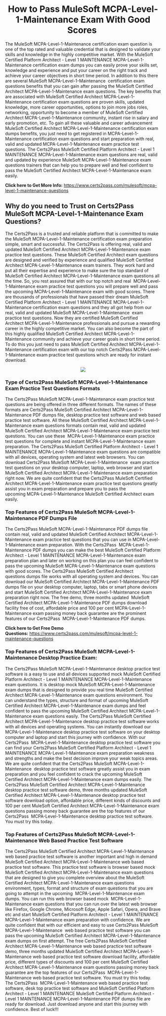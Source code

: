 <h1 style="text-align: center;"><strong>How to Pass MuleSoft MCPA-Level-1-Maintenance Exam With Good Scores </strong></h1>

<p>The MuleSoft MCPA-Level-1-Maintenance certification exam question is one of the top rated and valuable credential that is designed to validate your skills and knowledge in the highly competitive market. With the MuleSoft Certified Platform Architect - Level 1 MAINTENANCE MCPA-Level-1-Maintenance certification exam dumps you can easily prove your skills set, knowledge and experience and put your career on the right track and achieve your career objectives in short time period. In addition to this there are several MuleSoft MCPA-Level-1-Maintenance  certification exam questions benefits that you can gain after passing the MuleSoft Certified Architect MCPA-Level-1-Maintenance exam questions. The key benefits that are associated with MuleSoft Certified Architect MCPA-Level-1-Maintenance certification exam questions are proven skills, updated knowledge, more career opportunities, options to join more jobs roles, networking, opportunity to become a member of MuleSoft Certified Architect MCPA-Level-1-Maintenance community, instant rise in salary and early promotion, etc. To gain all these valuable and career advancement MuleSoft Certified Architect MCPA-Level-1-Maintenance certification exam dumps benefits, you just need to get registered in MCPA-Level-1-Maintenance certification exam questions and start preparation with real, valid and updated MCPA-Level-1-Maintenance exam practice test questions. The Certs2Pass MuleSoft Certified Platform Architect - Level 1 MAINTENANCE MCPA-Level-1-Maintenance exam questions are real, valid and updated by experience MuleSoft MCPA-Level-1-Maintenance exam questions trainers that can help you to prepare well and feel confident to pass the MuleSoft Certified Architect MCPA-Level-1-Maintenance exam easily.</p>

<p><strong>Click here to Get More Info:</strong> <a href="https://www.certs2pass.com/mulesoft/mcpa-level-1-maintenance-questions">https://www.certs2pass.com/mulesoft/mcpa-level-1-maintenance-questions</a></p>

<h2><strong>Why do you need to Trust on Certs2Pass MuleSoft MCPA-Level-1-Maintenance Exam Questions?</strong></h2>

<p>The Certs2Pass is a trusted and reliable platform that is committed to make the MuleSoft MCPA-Level-1-Maintenance certification exam preparation simple, smart and successful. The Certs2Pass is offering real, valid and updated MuleSoft Certified Architect MCPA-Level-1-Maintenance exam practice test questions. These MuleSoft Certified Architect exam questions are designed and verified by experience and qualified MuleSoft Certified Architect MCPA-Level-1-Maintenance exam trainers. They work hard and put all their expertise and experience to make sure the top standard of MuleSoft Certified Architect MCPA-Level-1-Maintenance exam questions all the time. So, you rest assured that with our top notch and real  MCPA-Level-1-Maintenance exam practice test questions you will prepare well and pass the upcoming MCPA-Level-1-Maintenance exam with good scores. There are thousands of professionals that have passed their dream MuleSoft Certified Platform Architect - Level 1 MAINTENANCE MCPA-Level-1-Maintenance certification exam questions and they all got help from our real, valid and updated MuleSoft MCPA-Level-1-Maintenance  exam practice test questions. Now they are certified MuleSoft Certified Architect MCPA-Level-1-Maintenance professionals and pursue a rewarding career in the highly competitive market. You can also become the part of this highly qualified MuleSoft Certified Architect MCPA-Level-1-Maintenance community and achieve your career goals in short time period. To do this you just need to pass MuleSoft Certified Architect MCPA-Level-1-Maintenance certification exam with our top notch Certs2Pass MCPA-Level-1-Maintenance exam practice test questions which are ready for instant download.</p>

<p style="text-align: center;"><img src="https://i.ibb.co/KqxymRr/161103-143.jpg" /></p>

<h3><strong>Type of Certs2Pass MuleSoft MCPA-Level-1-Maintenance Exam Practice Test Questions Formats</strong></h3>

<p>The Certs2Pass MuleSoft MCPA-Level-1-Maintenance exam practice test questions are being offered in three different formats. The names of these formats are Certs2Pass MuleSoft Certified Architect MCPA-Level-1-Maintenance PDF dumps file, desktop practice test software and web based practice test software. All these MuleSoft Certified Architect MCPA-Level-1-Maintenance exam questions formats contain real, valid and updated MuleSoft Certified Architect MCPA-Level-1-Maintenance exam practice test questions. You can use these  MCPA-Level-1-Maintenance exam practice test questions for complete and instant MCPA-Level-1-Maintenance exam preparation. The Certs2Pass MuleSoft Certified Platform Architect - Level 1 MAINTENANCE MCPA-Level-1-Maintenance exam questions are compatible with all devices, operating system and latest web browsers. You can download Certs2Pass MuleSoft MCPA-Level-1-Maintenance  exam practice test questions on your desktop computer, laptop, web browser and start MuleSoft Certified Architect MCPA-Level-1-Maintenance exam preparation right now. We are quite confident that the Certs2Pass MuleSoft Certified Architect MCPA-Level-1-Maintenance exam practice test questions greatly assist you in exam preparation and prepare you to pass the upcoming MCPA-Level-1-Maintenance MuleSoft Certified Architect exam easily.</p>

<h3><strong>Top Features of Certs2Pass MuleSoft MCPA-Level-1-Maintenance PDF Dumps File</strong></h3>

<p>The Certs2Pass MuleSoft MCPA-Level-1-Maintenance PDF dumps file contain real, valid and updated MuleSoft Certified Architect MCPA-Level-1-Maintenance exam practice test questions that you can use in MCPA-Level-1-Maintenance exam preparation. With the Certs2Pass  MCPA-Level-1-Maintenance PDF dumps you can make the best MuleSoft Certified Platform Architect - Level 1 MAINTENANCE MCPA-Level-1-Maintenance exam preparation plan and later on working on this plan you can feel confident to pass the upcoming MuleSoft MCPA-Level-1-Maintenance exam questions with good scores. The Certs2Pass MuleSoft Certified Architect questions dumps file works with all operating system and devices. You can download our MuleSoft Certified Architect MCPA-Level-1-Maintenance PDF dumps file on your desktop computer, laptop, tabs or smart phone devices and start MuleSoft Certified Architect MCPA-Level-1-Maintenance exam preparation right now. The free demo, three months updated  MuleSoft Certified Architect MCPA-Level-1-Maintenance PDF dumps download facility free of cost, affordable price and 100 per cent MCPA-Level-1-Maintenance exam passing money back guarantee are the prominent features of our Certs2Pass  MCPA-Level-1-Maintenance PDF dumps.</p>

<p><strong>Click here to Get Free Demo Questions:</strong> <a href="https://www.certs2pass.com/mulesoft/mcpa-level-1-maintenance-questions">https://www.certs2pass.com/mulesoft/mcpa-level-1-maintenance-questions</a></p>

<h3><strong>Top Features of Certs2Pass MuleSoft MCPA-Level-1-Maintenance Desktop Practice Exam:</strong></h3>

<p>The Certs2Pass MuleSoft MCPA-Level-1-Maintenance desktop practice test software is a easy to use and all devices supported mock MuleSoft Certified Platform Architect - Level 1 MAINTENANCE MCPA-Level-1-Maintenance exam questions. It is desktop mock MuleSoft MCPA-Level-1-Maintenance  exam dumps that is designed to provide you real time MuleSoft Certified Architect MCPA-Level-1-Maintenance exam questions environment. You can understand the types, structure and format of upcoming MuleSoft Certified Architect MCPA-Level-1-Maintenance exam dumps and feel confident to pass the upcoming MuleSoft Certified Architect MCPA-Level-1-Maintenance exam questions easily. The Certs2Pass MuleSoft Certified Architect MCPA-Level-1-Maintenance desktop practice test software works with all devices and operating systems. You can instantly download our MCPA-Level-1-Maintenance desktop practice test software on your desktop computer and laptop and start this journey with confidence. With our Certs2Pass  MCPA-Level-1-Maintenance desktop practice test software you can find your Certs2Pass MuleSoft Certified Platform Architect - Level 1 MAINTENANCE MCPA-Level-1-Maintenance exam preparation weakness and strengths and make the best decision improve your weak topics areas. We are quite confident that the Certs2Pass MuleSoft MCPA-Level-1-Maintenance  desktop practice test software greatly assist you in exam preparation and you feel confident to crack the upcoming MuleSoft Certified Architect MCPA-Level-1-Maintenance exam dumps easily. The Certs2Pass MuleSoft Certified Architect MCPA-Level-1-Maintenance desktop practice test software demo, three months updated MuleSoft Certified Architect MCPA-Level-1-Maintenance desktop practice test software download option, affordable price, different kinds of discounts and 100 per cent MuleSoft Certified Architect MCPA-Level-1-Maintenance exam questions passing money back guarantee are the top features of our Certs2Pass  MCPA-Level-1-Maintenance desktop practice test software. You must try this today.</p>

<h3><strong>Top Features of Certs2Pass MuleSoft MCPA-Level-1-Maintenance Web Based Practice Test Software </strong></h3>

<p>The Certs2Pass MuleSoft Certified Architect MCPA-Level-1-Maintenance web based practice test software is another important and high in demand MuleSoft Certified Architect MCPA-Level-1-Maintenance web based practice test software. This practice test software is browser based mock MuleSoft Certified Architect MCPA-Level-1-Maintenance exam questions that are designed to give you complete overview about the MuleSoft Certified Architect MCPA-Level-1-Maintenance exam questions environment, types, format and structure of exam questions that you are going to attempt in the upcoming  MCPA-Level-1-Maintenance exam dumps. You can run this web browser based mock  MCPA-Level-1-Maintenance exam questions that you can run over the latest web browser like Firefox, Google Chrome, Microsoft Edge, Apple Safari, Opera, and Brave etc and start MuleSoft Certified Platform Architect - Level 1 MAINTENANCE MCPA-Level-1-Maintenance exam preparation with confidence. We are quite confident that with our efficient and easy to use Certs2Pass MuleSoft MCPA-Level-1-Maintenance  web based practice test software you can pass the upcoming MuleSoft Certified Architect MCPA-Level-1-Maintenance exam dumps on first attempt. The free Certs2Pass MuleSoft Certified Architect MCPA-Level-1-Maintenance web based practice test software demo, three months updated MuleSoft Certified Architect MCPA-Level-1-Maintenance web based practice test software download facility, affordable price, different types of discounts and 100 per cent MuleSoft Certified Architect MCPA-Level-1-Maintenance exam questions passing money back guarantee are the top features of our Certs2Pass  MCPA-Level-1-Maintenance web based practice test software. You must try this today.<br />
The Certs2Pass  MCPA-Level-1-Maintenance web based practice test software, desk top practice test software and MuleSoft Certified Platform Architect - Level 1 MAINTENANCE MuleSoft Certified Platform Architect - Level 1 MAINTENANCE MCPA-Level-1-Maintenance PDF dumps file are ready for download. Just download anyone and start this journey with confidence. Best of luck!!!</p>
